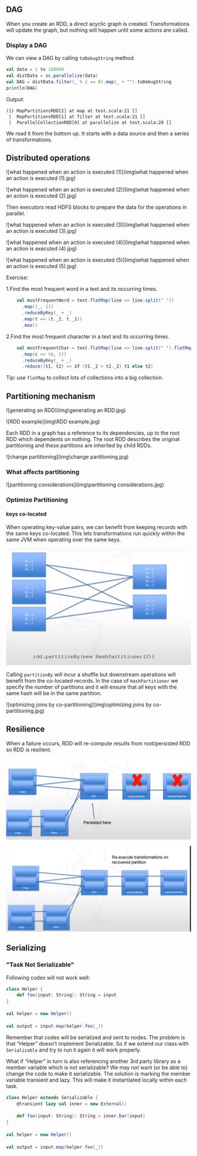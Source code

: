 ## DAG

When you create an RDD, a direct acyclic graph is created. Transformations will update the graph, but nothing will happen until some actions are called.

### Display a DAG

We can view a DAG by calling `toDebugString` method.

```scala
val data = 1 to 100000
val distData = sc.parallelize(data)
val DAG = distData.filter(_ % 2 == 0).map(_ + "").toDebugString
println(DAG)
```

Output:

```
(1) MapPartitionsRDD[2] at map at test.scala:21 []
 |  MapPartitionsRDD[1] at filter at test.scala:21 []
 |  ParallelCollectionRDD[0] at parallelize at test.scala:20 []
```

We read it from the bottom up. It starts with a data source and then a series of transformations.

## Distributed operations

![what happened when an action is executed (1)](img\what happened when an action is executed (1).jpg)

![what happened when an action is executed (2)](img\what happened when an action is executed (2).jpg)

Then executors read HDFS blocks to prepare the data for the operations in parallel.

![what happened when an action is executed (3)](img\what happened when an action is executed (3).jpg)

![what happened when an action is executed (4)](img\what happened when an action is executed (4).jpg)

![what happened when an action is executed (5)](img\what happened when an action is executed (5).jpg)

Exercise:

1.Find the most frequent word in a text and  its occurring times.

```scala
    val mostFrequentWord = text.flatMap(line => line.split(" "))
      .map((_, 1))
      .reduceByKey(_ + _)
      .map(t => (t._2, t._1))
      .max()
```

2.Find the most frequent character in a text and its occurring times.

```scala
    val mostFrequentChar = text.flatMap(line => line.split(" ").flatMap(_.toCharArray))
      .map(c => (c, 1))
      .reduceByKey(_ + _)
      .reduce((t1, t2) => if (t1._2 > t2._2) t1 else t2)
```

Tip: use `flatMap` to collect lots of collections into a big collection.

## Partitioning mechanism

![generating an RDD](img\generating an RDD.jpg)

![RDD example](img\RDD example.jpg)

Each RDD in a graph has a reference to its dependencies, up to the root RDD which dependents on nothing. The root RDD describes the original partitioning and these partitions are inherited by child RDDs. 

![change partitioning](img\change partitioning.jpg)

### What affects partitioning

![partitioning considerations](img\partitioning considerations.jpg)

### Optimize Partitioning

#### keys co-located

When operating key-value pairs, we can benefit from keeping records with the same keys co-located. This lets transformations run quickly within the same JVM when operating over the same keys. 

![partitionBy](img\partitionBy.jpg)

Calling `partitionBy` will incur a shuffle but downstream operations will benefit from the co-located records. In the case of `HashPartitioner` we specify the number of partitions and it will ensure that all keys with the same hash will be in the same partition.

![optimizing joins by co-partitioning](img\optimizing joins by co-partitioning.jpg)

## Resilience

When  a failure occurs, RDD will re-compute results from root/persisted RDD so RDD is resilient.

![resilience1](img\resilience1.jpg)

![resilience](img\resilience.jpg)

## Serializing

### "Task Not Serializable"

Following codes will not work well:

```scala
class Helper {
    def foo(input: String): String = input
}

val helper = new Helper()

val output = input.map(helper.foo(_))
```

Remember that codes will be serialized and sent to nodes. The problem is that “Helper” doesn’t implement Serializable. So if we extend our class with `Serializable` and try to run it again it will work properly.

What if “Helper” in turn is also referencing another 3rd party library as a member variable which is not serializable? We may not want (or be able to) change the code to make it serializable. The solution is marking the member variable transient and lazy. This will make it instantiated locally within each task.

```scala
class Helper extends Serializable {
    @transient lazy val inner = new External()
    
    def foo(input: String): String = inner.bar(input)
}

val helper = new Helper()

val output = input.map(helper.foo(_))
```

